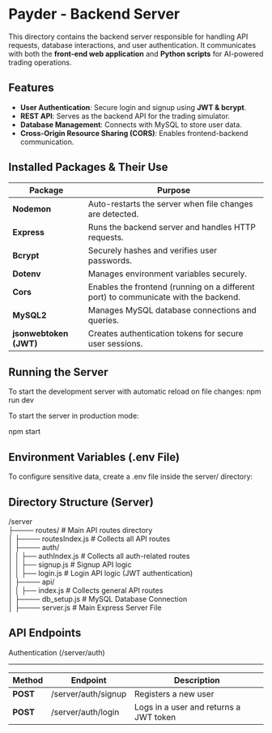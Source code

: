 # Payder - Backend Server

This directory contains the backend server responsible for handling API requests, database interactions, and user authentication. It communicates with both the **front-end web application** and **Python scripts** for AI-powered trading operations.

## Features
- **User Authentication**: Secure login and signup using **JWT & bcrypt**.
- **REST API**: Serves as the backend API for the trading simulator.
- **Database Management**: Connects with MySQL to store user data.
- **Cross-Origin Resource Sharing (CORS)**: Enables frontend-backend communication.

## Installed Packages & Their Use
|        Package         |                                      Purpose                                        |
|------------------------|-------------------------------------------------------------------------------------|
|      **Nodemon**       | Auto-restarts the server when file changes are detected.                            |
|      **Express**       | Runs the backend server and handles HTTP requests.                                  |
|       **Bcrypt**       | Securely hashes and verifies user passwords.                                        |
|       **Dotenv**       | Manages environment variables securely.                                             |
|        **Cors**        | Enables the frontend (running on a different port) to communicate with the backend. |
|       **MySQL2**       | Manages MySQL database connections and queries.                                     |
| **jsonwebtoken (JWT)** | Creates authentication tokens for secure user sessions.                             |

## Running the Server
To start the development server with automatic reload on file changes:
npm run dev

To start the server in production mode:

npm start

## Environment Variables (.env File)
To configure sensitive data, create a .env file inside the server/ directory:

## Directory Structure (Server)


/server <br />
  ├──── routes/              # Main API routes directory <br />
  │    ├──── routesIndex.js   # Collects all API routes <br />
  │    ├──── auth/ <br />
  │    │    ├── authIndex.js # Collects all auth-related routes <br />
  │    │    ├── signup.js    # Signup API logic <br />
  │    │    ├── login.js     # Login API logic (JWT authentication) <br />
  │    ├──── api/ <br />
  │    │    ├── index.js     # Collects general API routes <br />
  │    ├──── db_setup.js      # MySQL Database Connection <br />
  │    ├──── server.js        # Main Express Server File <br />


## API Endpoints

Authentication (/server/auth)
_____________________________________________________________________________
|  Method  |       Endpoint       |              Description                 |
|----------|----------------------|------------------------------------------|
| **POST** |  /server/auth/signup |           Registers a new user           |
| **POST** |  /server/auth/login  |  Logs in a user and returns a JWT token  |


